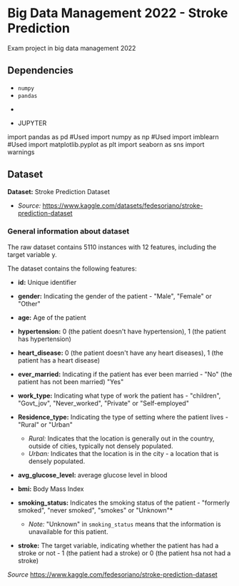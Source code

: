 # Big Data Management 2022 - Stroke Prediction
Exam project in big data management 2022

## Dependencies

- ``numpy``
- ``pandas``
- ```
- JUPYTER

import pandas as pd #Used
import numpy as np #Used
import imblearn #Used
import matplotlib.pyplot as plt 
import seaborn as sns
import warnings

## Dataset
**Dataset:** Stroke Prediction Dataset
- *Source:* https://www.kaggle.com/datasets/fedesoriano/stroke-prediction-dataset

### General information about dataset

The raw dataset contains 5110 instances with 12 features, including the target variable y.

The dataset contains the following features:
- **id:** Unique identifier

- **gender:** Indicating the gender of the patient - "Male", "Female" or "Other"

- **age:** Age of the patient

- **hypertension:** 0 (the patient doesn't have hypertension), 1 (the patient has hypertension)

- **heart_disease:** 0  (the patient doesn't have any heart diseases), 1 (the patient has a heart disease)

- **ever_married:** Indicating if the patient has ever been married - "No" (the patient has not been married) "Yes"

- **work_type:** Indicating what type of work the patient has - "children", "Govt_jov", "Never_worked", "Private" or "Self-employed"

- **Residence_type:** Indicating the type of setting where the patient lives - "Rural" or "Urban"
    - *Rural:* Indicates that the location is generally out in the country, outside of cities, typically not densely populated.
    - *Urban:* Indicates that the location is in the city - a location that is densely populated.
    
- **avg_glucose_level:** average glucose level in blood

- **bmi:** Body Mass Index

- **smoking_status:** Indicates the smoking status of the patient - "formerly smoked", "never smoked", "smokes" or "Unknown"*
    - *Note:* "Unknown" in `smoking_status` means that the information is unavailable for this patient.

- **stroke:** The target variable, indicating whether the patient has had a stroke or not - 1 (the patient had a stroke) or 0 (the patient hsa not had a stroke)

*Source* https://www.kaggle.com/fedesoriano/stroke-prediction-dataset

